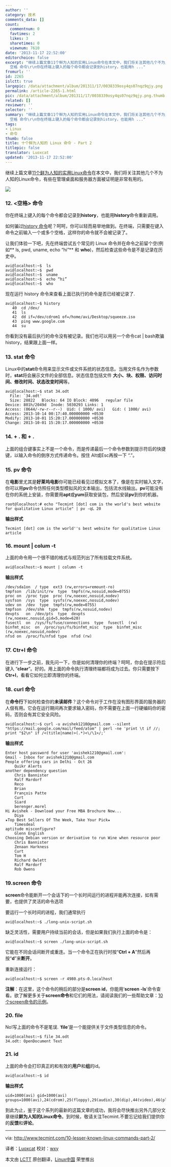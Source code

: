 ```yaml
---
author: ''
category: 技术
comments_data: []
count:
  commentnum: 0
  favtimes: 2
  likes: 3
  sharetimes: 0
  viewnum: 7610
date: '2013-11-17 22:52:00'
editorchoice: false
excerpt: "继续上篇文章11个鲜为人知的实用Linux命令在本文中，我们将关注其他几个不为人知的Linux命令，有些在管理桌面和服务器方面被证明是非常有用的。\r\n\r\n12.
  空格 命令\r\n你在终端上键入的每个命令都会记录到history，也能用h ..."
fromurl: ''
id: 2265
islctt: true
largepic: /data/attachment/album/201311/17/0038339osy4qs07nqz9qjy.png
permalink: /article-2265-1.html
pic: /data/attachment/album/201311/17/0038339osy4qs07nqz9qjy.png.thumb.jpg
related: []
reviewer: ''
selector: ''
summary: "继续上篇文章11个鲜为人知的实用Linux命令在本文中，我们将关注其他几个不为人知的Linux命令，有些在管理桌面和服务器方面被证明是非常有用的。\r\n\r\n12.
  空格 命令\r\n你在终端上键入的每个命令都会记录到history，也能用h ..."
tags:
- Linux
- 命令
thumb: false
title: 十个鲜为人知的 Linux 命令 - Part 2
titlepic: false
translator: Luoxcat
updated: '2013-11-17 22:52:00'
---
```


继续上篇文章[11个鲜为人知的实用Linux命令](http://linux.cn/article-2258-1.html)在本文中，我们将关注其他几个不为人知的Linux命令，有些在管理桌面和服务器方面被证明是非常有用的。


![](/data/attachment/album/201311/17/0038339osy4qs07nqz9qjy.png)


### 12. <空格> 命令


你在终端上键入的每个命令都会记录到**history**，也能用**history**命令重新调用。


如何骗过[history 命令](http://www.searchsv.com.cn/showcontent_77595.htm)呢？呵呵，你可以轻而易举地做到。在终端，只需要在键入命令之前输入一个或多个空格，这样你的命令就不会被记录了。


让我们体验一下吧，先在终端尝试五个常见的 Linux 命令并在命令之前留个空(例如\*\* ls, pwd, uname, echo “hi”\*\* 和 **who**)，然后检查这些命令是不是记录在历史中。



```
avi@localhost:~$  ls
avi@localhost:~$  pwd
avi@localhost:~$  uname
avi@localhost:~$  echo “hi”
avi@localhost:~$  who

```

现在运行 history 命令来查看上面已执行的命令是否已经被记录了.



```
avi@localhost:~$ history
   40  cd /dev/ 
   41  ls 
   42  dd if=/dev/cdrom1 of=/home/avi/Desktop/squeeze.iso 
   43  ping www.google.com 
   44  su

```

你看到没有最后执行的命令没有被记录。我们也可以用另一个命令cat | bash欺骗history，结果跟上面一样。


### 13. stat 命令


Linux中的**stat**命令用来显示文件或文件系统的状态信息。当用文件名作为参数时，**stat**将会展示文件的全部信息。状态信息包括文件 **大小、块、权限、访问时间、修改时间、状态改变时间**等。



```
avi@localhost:~$ stat 34.odt 
  File: `34.odt'
  Size: 28822   Blocks: 64 IO Block: 4096   regular file 
Device: 801h/2049d  Inode: 5030293 Links: 1 
Access: (0644/-rw-r--r--)  Uid: ( 1000/ avi)   Gid: ( 1000/ avi) 
Access: 2013-10-14 00:17:40.000000000 +0530 
Modify: 2013-10-01 15:20:17.000000000 +0530 
Change: 2013-10-01 15:20:17.000000000 +0530

```

### 14. + . 和 + .


上面的组合键事实上不是一个命令，而是传递最后一个命令参数到提示符后的快捷键，以输入命令的倒序方式传递命令。按住 Alt或Esc再按一下 “.”。


### 15. pv 命令


在**电影**里尤其是**好莱坞电影**你可能已经看见过模拟文本了，像是在实时输入文字，你可以用**pv**命令仿照任何类型模拟风的文本输出，包括流水线输出。**pv**可能没有在你的系统上安装，你需要用**apt**或**yum**获取安装包，然后安装**pv**到你的机器。



```
root@localhost:# echo "Tecmint [dot] com is the world's best website for qualitative Linux article" | pv -qL 20

```

**输出样式**



```
Tecmint [dot] com is the world''s best website for qualitative Linux article

```

### 16. mount | colum -t


上面的命令用一个很不错的格式与规范列出了所有挂载文件系统。



```
avi@localhost:~$ mount | column -t

```

**输出样式**



```
/dev/sda1on  / type  ext3 (rw,errors=remount-ro) 
tmpfson  /lib/init/rw  type  tmpfs(rw,nosuid,mode=0755) 
proc on  /proc type  proc (rw,noexec,nosuid,nodev) 
sysfson  /sys  type  sysfs(rw,noexec,nosuid,nodev) 
udev on  /dev  type  tmpfs(rw,mode=0755) 
tmpfson  /dev/shm  type  tmpfs(rw,nosuid,nodev) 
devpts   on  /dev/pts  type  devpts   (rw,noexec,nosuid,gid=5,mode=620) 
fusectl  on  /sys/fs/fuse/connections  type  fusectl  (rw) 
binfmt_misc  on  /proc/sys/fs/binfmt_misc  type  binfmt_misc  (rw,noexec,nosuid,nodev) 
nfsd on  /proc/fs/nfsd type  nfsd (rw)

```

### 17. Ctr+l 命令


在进行下一步之前，我先问一下，你是如何清理你的终端？呵呵，你会在提示符后键入 “**clear**”。好的。用上面的命令执行清理终端都将成为过去。你只需要按下**Ctr+l**，看看它如何立即清理你的终端。


### 18. curl 命令


在**命令行**下如何检查你的**未读邮件**？这个命令对于工作在没有图形界面的服务器的人佷有用。它会在运行期间再次要求输入密码，你不需要在上面一行硬编码你的密码，否则会有其它安全风险。



```
avi@localhost:~$ curl -u avishek1210@gmail.com --silent "https://mail.google.com/mail/feed/atom" | perl -ne 'print \t if //; print "$2\n" if /<(title|name)>(.*)<\/\1>/;'

```

**输出样式**



```
Enter host password for user 'avishek1210@gmail.com': 
Gmail - Inbox for avishek1210@gmail.com 
People offering cars in Delhi - Oct 26 
    Quikr Alerts 
another dependency question 
    Chris Bannister 
    Ralf Mardorf 
    Reco 
    Brian 
    François Patte 
    Curt 
    Siard 
    berenger.morel 
Hi Avishek - Download your Free MBA Brochure Now... 
    Diya 
★Top Best Sellers Of The Week, Take Your Pick★ 
    Timesdeal 
aptitude misconfigure? 
    Glenn English 
Choosing Debian version or derivative to run Wine when resource poor 
    Chris Bannister 
    Zenaan Harkness 
    Curt 
    Tom H 
    Richard Owlett 
    Ralf Mardorf 
    Rob Owens

```

### 19.screen 命令


**screen**命令能断开一个会话下的一个长时间运行的进程并能再次连接，如有需要，也提供了灵活的命令选项


要运行一个长时间的进程，我们通常执行



```
avi@localhost:~$ ./long-unix-script.sh

```

缺乏灵活性，需要用户持续当前的会话，但是如果我们执行上面的命令是：



```
avi@localhost:~$ screen ./long-unix-script.sh

```

它能在不同会话间断开或重连。当一个命令正在执行时按“**Ctrl + A**”然后再按“**d**”来**断开**。


重新连接运行：



```
avi@localhost:~$ screen -r 4980.pts-0.localhost

```

**注解**：在这里，这个命令的稍后的部分是**screen id**，你能用‘**screen -ls**’命令查看。欲了解更多关于**screen命令**和它们的用法，请阅读我们的一些帮助文章：[10 个screen命令的示例](http://www.tecmint.com/screen-command-examples-to-manage-linux-terminals/)。


### 20. file


No!写上面的命令不是笔误. ‘**file**’是一个能提供关于文件类型信息的命令。



```
avi@localhost:~$ file 34.odt
34.odt: OpenDocument Text

```

### 21. id


上面的命令会打印真正的和有效的**用户**和**组**的id。



```
avi@localhost:~$ id

```

**输出样式**



```
uid=1000(avi) gid=1000(avi) 
groups=1000(avi),24(cdrom),25(floppy),29(audio),30(dip),44(video),46(plugdev),109(netdev),111(bluetooth),117(scanner)

```

到此为止，鉴于这个系列的最新的这篇文章的成功，我将会尽快推出另外几部分文章继续**鲜为人知的Linux命令**。到时候，敬请关注Tecmint.不要忘记给我们提供你的**反馈**和**评论**。




---


via: <http://www.tecmint.com/10-lesser-known-linux-commands-part-2/>


译者：[Luoxcat](https://github.com/Luoxcat) 校对：[wxy](https://github.com/wxy)


本文由 [LCTT](https://github.com/LCTT/TranslateProject) 原创翻译，[Linux中国](http://linux.cn/) 荣誉推出